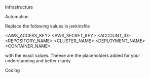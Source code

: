 Infrastructure








Automation


Replace the following values in jenkinsfile

<AWS_ACCESS_KEY>
<AWS_SECRET_KEY>
<REGION>
<ACCOUNT_ID>
<REPOSITORY_NAME>
<CLUSTER_NAME>
<DEPLOYMENT_NAME>
<CONTAINER_NAME>
<NAMESPACE>

with the exact values. Theese are the placeholders added for your understanding and better clarity.



Coding
